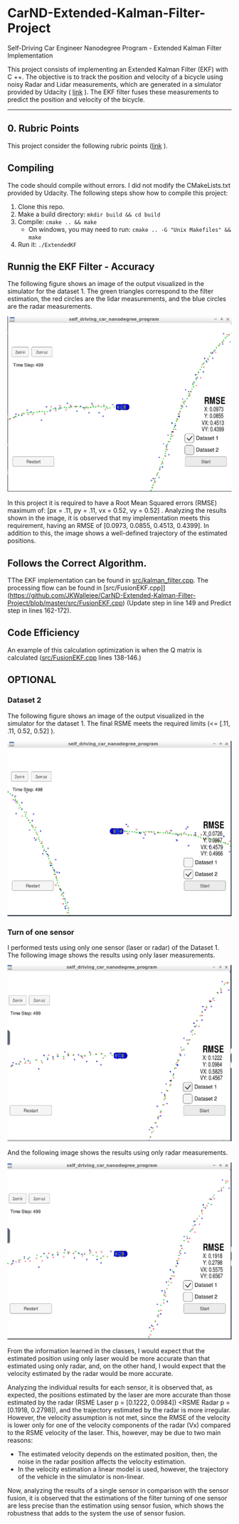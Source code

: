 # CarND-Extended-Kalman-Filter-Project
Self-Driving Car Engineer Nanodegree Program - Extended Kalman Filter Implementation

This project consists of implementing an Extended Kalman Filter (EKF) with C ++. The objective is to track the position and velocity of a bicycle using noisy Radar and Lidar measurements, which are generated in a simulator provided by Udacity ( [link](https://github.com/udacity/self-driving-car-sim/releases) ). The EKF filter fuses these measurements to predict the position and velocity of the bicycle.

---

## 0. Rubric Points

This project consider the following rubric points ([link](https://review.udacity.com/#!/rubrics/1962/view) ).


## Compiling

The code should compile without errors. I did not modify the CMakeLists.txt provided by Udacity. The following steps show how to compile this project:

1. Clone this repo.
2. Make a build directory: `mkdir build && cd build`
3. Compile: `cmake .. && make` 
   * On windows, you may need to run: `cmake .. -G "Unix Makefiles" && make`
4. Run it: `./ExtendedKF `

## Runnig the EKF Filter - Accuracy

The following figure shows an image of the output visualized in the simulator for the dataset 1. The green triangles correspond to the filter estimation, the red circles are the lidar measurements, and the blue circles are the radar measurements.

![Results . Dataset 1](./info_output/L_R_1.png)

In this project it is required to have a Root Mean Squared errors (RMSE) maximum of: [px = .11, py = .11,  vx = 0.52,  vy = 0.52] . Analyzing the results shown in the image, it is observed that my implementation meets this requirement, having an RMSE of [0.0973, 0.0855, 0.4513, 0.4399]. In addition to this, the image shows a well-defined trajectory of the estimated positions.

## Follows the Correct Algorithm.

TThe EKF implementation can be found in [src/kalman_filter.cpp](https://github.com/JKWalleiee/CarND-Extended-Kalman-Filter-Project/blob/master/src/kalman_filter.cpp). The processing flow can be found in [src/FusionEKF.cpp]](https://github.com/JKWalleiee/CarND-Extended-Kalman-Filter-Project/blob/master/src/FusionEKF.cpp) (Update step in line 149 and Predict step in lines 162-172).

## Code Efficiency
An example of this calculation optimization is when the Q matrix is calculated ([src/FusionEKF.cpp](https://github.com/JKWalleiee/CarND-Extended-Kalman-Filter-Project/blob/master/src/FusionEKF.cpp) lines 138-146.)


## OPTIONAL

### Dataset 2
The following figure shows an image of the output visualized in the simulator for the dataset 1. The final RSME meets the required limits (<= [.11, .11, 0.52, 0.52] ).

![Results . Dataset 2](./info_output/L_R_2.png)

### Turn of one sensor
I performed tests using only one sensor (laser or radar) of the Dataset 1. The following image shows the results using only laser measurements.

![Results . Only Laser](./info_output/L_1.png)

And the following image shows the results using only radar measurements.

![Results . Only Radar](./info_output/R_1.png)

From the information learned in the classes, I would expect that the estimated position using only laser would be more accurate than that estimated using only radar,  and, on the other hand, I would expect that the velocity estimated by the radar would be more accurate. 

Analyzing the individual results for each sensor, it is observed that, as expected, the positions estimated by the laser are more accurate than those estimated by the radar (RSME Laser p = [0.1222, 0.0984]) <RSME Radar p = [0.1918, 0.2798]), and the trajectory estimated by the radar is more irregular. However, the velocity assumption is not met, since the RMSE of the velocity is lower only for one of the velocity components of the radar (Vx) compared to the RSME velocity of the laser. This, however, may be due to two main reasons:
- The estimated velocity depends on the estimated position, then, the noise in the radar position affects the velocity estimation.
- In the velocity estimation a linear model is used, however, the trajectory of the vehicle in the simulator is non-linear.

Now, analyzing the results of a single sensor in comparison with the sensor fusion, it is observed that the estimations of the filter turning of one sensor are less precise than the estimation using sensor fusion, which shows the robustness that adds to the system the use of sensor fusion.



